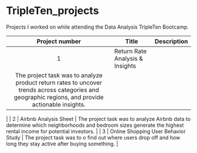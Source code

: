 # TripleTen_projects
Projects I worked on while attending the Data Analysis TripleTen Bootcamp.


| Project number | Title | Description |
| :-----------: | ----------- |----------- |
| 1 | Return Rate Analysis & Insights
| The project task was to analyze product return rates to uncover trends across categories and geographic regions, and provide actionable insights.
 |
| 2 | Airbnb Analysis Sheet
 | The project task was to analyze Airbnb data to determine which neighborhoods and bedroom sizes generate the highest rental income for potential investors.
|
| 3 | Online Shopping User Behavior Study | The project task was to o find out where users drop off and how long they stay active after buying something.
 |
